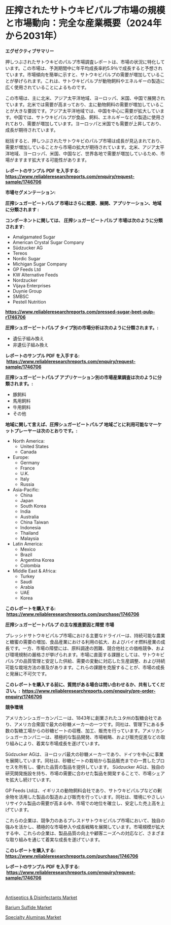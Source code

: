 <p><h1>圧搾されたサトウキビパルプ市場の規模と市場動向：完全な産業概要（2024年から2031年）</h1></p><p><strong>エグゼクティブサマリー</strong></p>
<p><p>押しつぶされたサトウキビのパルプ市場調査レポートは、市場の状況に特化しています。この市場は、予測期間中に年平均成長率約5.9％で成長すると予想されています。市場傾向を簡単に示すと、サトウキビパルプの需要が増加していることが挙げられます。これは、サトウキビパルプが動物飼料やエネルギーの製造に広く使用されていることによるものです。</p><p>この市場は、主に北米、アジア太平洋地域、ヨーロッパ、米国、中国で展開されています。北米では需要が高まっており、主に動物飼料の需要が増加していることが大きな要因です。アジア太平洋地域では、中国を中心に需要が拡大しています。中国では、サトウキビパルプが食品、飼料、エネルギーなどの製造に使用されており、需要が増加しています。ヨーロッパと米国でも需要が上昇しており、成長が期待されています。</p><p>総括すると、押しつぶされたサトウキビのパルプ市場は成長が見込まれており、需要が増加していることから市場の拡大が期待されています。北米、アジア太平洋地域、ヨーロッパ、米国、中国など、世界各地で需要が増加しているため、市場がますます拡大する可能性があります。</p></p>
<p><strong>レポートのサンプル PDF を入手する: <a href="https://www.reliableresearchreports.com/enquiry/request-sample/1746706">https://www.reliableresearchreports.com/enquiry/request-sample/1746706</a></strong></p>
<p><strong>市場セグメンテーション:</strong></p>
<p><strong> 圧搾シュガービートパルプ 市場はさらに概要、展開、アプリケーション、地域に分類されます :</strong></p>
<p><strong>コンポーネントに関しては、 圧搾シュガービートパルプ 市場は次のように分類されます: &nbsp;</strong></p>
<p><ul><li>Amalgamated Sugar</li><li>American Crystal Sugar Company</li><li>Südzucker AG</li><li>Tereos</li><li>Nordic Sugar</li><li>Michigan Sugar Company</li><li>GP Feeds Ltd</li><li>KW Alternative Feeds</li><li>Nordzucker</li><li>Vijaya Enterprises</li><li>Duynie Group</li><li>SMBSC</li><li>Pestell Nutrition</li></ul></p>
<p><strong><a href="https://www.reliableresearchreports.com/pressed-sugar-beet-pulp-r1746706">https://www.reliableresearchreports.com/pressed-sugar-beet-pulp-r1746706</a></strong></p>
<p><strong> 圧搾シュガービートパルプ タイプ別の市場分析は次のように分類されます。:</strong></p>
<p><ul><li>遺伝子組み換え</li><li>非遺伝子組み換え</li></ul></p>
<p><strong>レポートのサンプル PDF を入手する: &nbsp;<a href="https://www.reliableresearchreports.com/enquiry/request-sample/1746706">https://www.reliableresearchreports.com/enquiry/request-sample/1746706</a></strong></p>
<p><strong> 圧搾シュガービートパルプ アプリケーション別の市場産業調査は次のように分類されます。:</strong></p>
<p><ul><li>豚飼料</li><li>馬用飼料</li><li>牛用飼料</li><li>その他</li></ul></p>
<p><strong>地域に関して言えば、圧搾シュガービートパルプ 地域ごとに利用可能なマーケットプレーヤーは次のとおりです。:</strong></p>
<p><ul>
    <li>
        North America:
        <ul>
            <li>United States</li>
            <li>Canada</li>
        </ul>
    </li>
    <li>
        Europe:
        <ul>
            <li>Germany</li>
            <li>France</li>
            <li>U.K.</li>
            <li>Italy</li>
            <li>Russia</li>
        </ul>
    </li>
    <li>
        Asia-Pacific:
        <ul>
            <li>China</li>
            <li>Japan</li>
            <li>South Korea</li>
            <li>India</li>
            <li>Australia</li>
            <li>China Taiwan</li>
            <li>Indonesia</li>
            <li>Thailand</li>
            <li>Malaysia</li>
        </ul>
    </li>
    <li>
        Latin America:
        <ul>
            <li>Mexico</li>
            <li>Brazil</li>
            <li>Argentina Korea</li>
            <li>Colombia</li>
        </ul>
    </li>
    <li>
        Middle East & Africa:
        <ul>
            <li>Turkey</li>
            <li>Saudi</li>
            <li>Arabia</li>
            <li>UAE</li>
            <li>Korea</li>
        </ul>
    </li>
    </ul></p>
<p><strong>このレポートを購入する: &nbsp;<a href="https://www.reliableresearchreports.com/purchase/1746706">https://www.reliableresearchreports.com/purchase/1746706</a></strong></p>
<p><strong>圧搾シュガービートパルプ の主な推進要因と障壁 市場</strong></p>
<p><p>プレッシドサトウキビパルプ市場における主要なドライバーは、持続可能な農業と糖蜜の需要の増加、食品産業における利用の拡大、およびバイオ燃料産業の成長です。一方、市場の障壁には、原料調達の困難、競合他社との価格競争、および環境規制の厳格さが挙げられます。市場に直面する課題としては、サトウキビパルプの品質管理と安定した供給、需要の変動に対応した生産調整、および持続可能な栽培方法の普及があります。これらの課題を克服することが、市場の成長と発展に不可欠です。</p></p>
<p><strong>このレポートを購入する前に、質問がある場合は問い合わせるか、共有してください。:&nbsp; <a href="https://www.reliableresearchreports.com/enquiry/pre-order-enquiry/1746706">https://www.reliableresearchreports.com/enquiry/pre-order-enquiry/1746706</a></strong></p>
<p><strong>競争環境</strong></p>
<p><p>アメリカンシュガーカンパニーは、1843年に創業されたユタ州の製糖会社であり、アメリカ合衆国で最大の砂糖メーカーの一つです。同社は、管理下にある多数の製糖工場からの砂糖ビートの収穫、加工、販売を行っています。アメリカンシュガーカンパニーは、積極的な製品開発、市場戦略、および販売促進などの取り組みにより、着実な市場成長を遂げています。</p><p>Südzucker AGは、ヨーロッパ最大の砂糖メーカーであり、ドイツを中心に事業を展開しています。同社は、砂糖ビートの栽培から製品販売までの一貫したプロセスを所有し、優れた品質の製品を提供しています。 Südzucker AGは、独自の研究開発施設を持ち、市場の需要に合わせた製品を開発することで、市場シェアを拡大し続けています。</p><p>GP Feeds Ltdは、イギリスの動物飼料会社であり、サトウキビパルプなどの剰余物を活用した製品の製造および販売を行っています。同社は、環境にやさしいリサイクル製品の需要が高まる中、市場での地位を確立し、安定した売上高を上げています。</p><p>これらの企業は、競争力のあるプレスドサトウキビパルプ市場において、独自の強みを活かし、積極的な市場参入や成長戦略を展開しています。市場規模が拡大する中、これらの企業は、製品品質の向上や顧客ニーズへの対応など、さまざまな取り組みを通じて着実な成長を遂げています。</p></p>
<p><strong>このレポートを購入する: &nbsp; <a href="https://www.reliableresearchreports.com/purchase/1746706">https://www.reliableresearchreports.com/purchase/1746706</a></strong></p>
<p><strong>レポートのサンプル PDF を入手する: &nbsp;<a href="https://www.reliableresearchreports.com/enquiry/request-sample/1746706">https://www.reliableresearchreports.com/enquiry/request-sample/1746706</a></strong><strong></strong></p>
<p>&nbsp;</p>
<p><p><a href="https://www.linkedin.com/pulse/antiseptics-amp-disinfectants-market-dynamics-2024-2031-also-3fsfe?trackingId=pz1uTZvJoUCD3DYFdDP2iA%3D%3D">Antiseptics & Disinfectants Market</a></p><p><a href="https://www.linkedin.com/pulse/barium-sulfide-market-research-report-unlocks-analysis-financial-un3ve?trackingId=FAcace2Cd8hKg67ApLzYZw%3D%3D">Barium Sulfide Market</a></p><p><a href="https://www.linkedin.com/pulse/specialty-aluminas-market-size-examines-its-scope-primary-grrye?trackingId=GRU2RnrUS6bn9g3qzMkpLA%3D%3D">Specialty Aluminas Market</a></p></p>